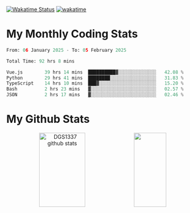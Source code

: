 [![Wakatime Status](https://github.com/noopurphalak/noopurphalak/workflows/wakatime-status-update/badge.svg)](https://github.com/noopurphalak/noopurphalak/actions/workflows/main.yml)
[![wakatime](https://wakatime.com/badge/user/80ace140-ef40-4fdd-b8ed-f3be3d2e1aea.svg)](https://wakatime.com/@80ace140-ef40-4fdd-b8ed-f3be3d2e1aea)

# My Monthly Coding Stats

<!--START_SECTION:waka-->

```python
From: 06 January 2025 - To: 05 February 2025

Total Time: 92 hrs 8 mins

Vue.js        39 hrs 14 mins  ██████████▓░░░░░░░░░░░░░░   42.08 %
Python        29 hrs 41 mins  ████████░░░░░░░░░░░░░░░░░   31.83 %
TypeScript    14 hrs 10 mins  ███▓░░░░░░░░░░░░░░░░░░░░░   15.20 %
Bash          2 hrs 23 mins   ▓░░░░░░░░░░░░░░░░░░░░░░░░   02.57 %
JSON          2 hrs 17 mins   ▓░░░░░░░░░░░░░░░░░░░░░░░░   02.46 %
```

<!--END_SECTION:waka-->

# My Github Stats
<div style="text-align: center;">
  <img width="49%" height="195px" src="https://github-readme-stats-sigma-five.vercel.app/api?username=noopurphalak&show_icons=true&count_private=true&hide_border=true&title_color=00FFFF&icon_color=00FFFF&text_color=00FFFF&bg_color=0d1117" alt="DGS1337 github stats" />
  <img width="41%" height="195px" src="https://github-readme-stats-sigma-five.vercel.app/api/top-langs/?username=noopurphalak&layout=compact&hide_border=true&title_color=00FFFF&text_color=00FFFF&bg_color=0d1117" />
</div>
